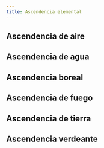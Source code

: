 ```yaml
---
title: Ascendencia elemental
---
```






## Ascendencia de aire

## Ascendencia de agua

## Ascendencia boreal

## Ascendencia de fuego

## Ascendencia de tierra

## Ascendencia verdeante